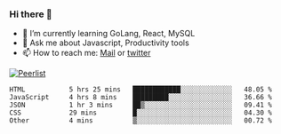 ### Hi there 👋

- 🌱 I’m currently learning GoLang, React, MySQL
- 💬 Ask me about Javascript, Productivity tools 
- 📫 How to reach me: [Mail](mailto:kvaishak47@gmail.com) or [twitter](https://twitter.com/kvaish4k)

[![Peerlist](https://peerlist-readme-badge.herokuapp.com/api/kvaishak)](https://peerlist.io/kvaishak)

<!--START_SECTION:waka-->

```text
HTML           5 hrs 25 mins   ████████████░░░░░░░░░░░░░   48.05 %
JavaScript     4 hrs 8 mins    █████████░░░░░░░░░░░░░░░░   36.66 %
JSON           1 hr 3 mins     ██▒░░░░░░░░░░░░░░░░░░░░░░   09.41 %
CSS            29 mins         █░░░░░░░░░░░░░░░░░░░░░░░░   04.30 %
Other          4 mins          ▒░░░░░░░░░░░░░░░░░░░░░░░░   00.72 %
```

<!--END_SECTION:waka-->
